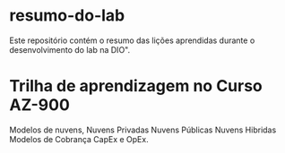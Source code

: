 # resumo-do-lab
Este repositório contém o resumo das lições aprendidas durante o desenvolvimento do lab na DIO".

# Trilha de aprendizagem no Curso AZ-900
Modelos de nuvens,
Nuvens Privadas
Nuvens Públicas
Nuvens Hibridas
Modelos de Cobrança CapEx e OpEx.
